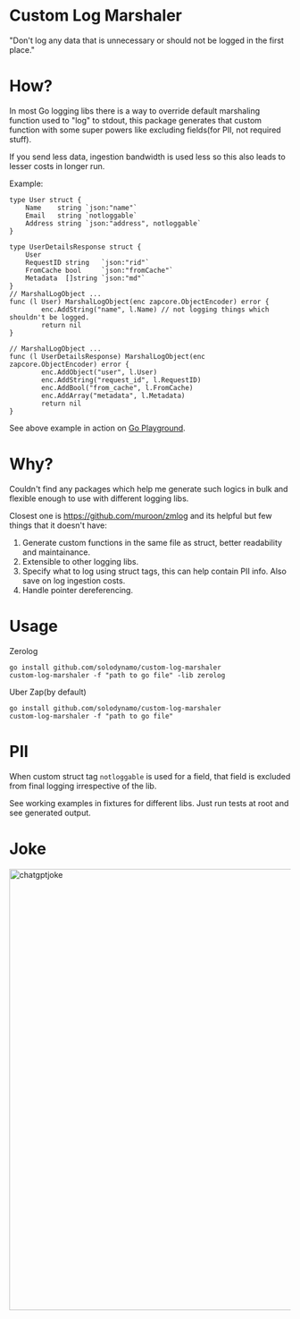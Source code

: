 # Custom Log Marshaler
"Don't log any data that is unnecessary or should not be logged in the first place." 

# How?
In most Go logging libs there is a way to override default marshaling function used to "log" to stdout, this package generates that custom function with some super powers like excluding fields(for PII, not required stuff).

If you send less data, ingestion bandwidth is used less so this also leads to lesser costs in longer run.

Example: 
```
type User struct {
	Name    string `json:"name"`
	Email   string `notloggable`
	Address string `json:"address", notloggable`
}

type UserDetailsResponse struct {
	User
	RequestID string   `json:"rid"`
	FromCache bool     `json:"fromCache"`
	Metadata  []string `json:"md"`
}
// MarshalLogObject ...
func (l User) MarshalLogObject(enc zapcore.ObjectEncoder) error {
		enc.AddString("name", l.Name) // not logging things which shouldn't be logged.
		return nil	
}

// MarshalLogObject ...
func (l UserDetailsResponse) MarshalLogObject(enc zapcore.ObjectEncoder) error {
		enc.AddObject("user", l.User)
		enc.AddString("request_id", l.RequestID)
		enc.AddBool("from_cache", l.FromCache)
		enc.AddArray("metadata", l.Metadata)
		return nil	
}

```

See above example in action on [Go Playground](https://go.dev/play/p/cv_u168fm0e?v=goprev). 

# Why? 
Couldn't find any packages which help me generate such logics in bulk and flexible enough to use with different logging libs. 

Closest one is https://github.com/muroon/zmlog and its helpful but few things that it doesn't have:

1. Generate custom functions in the same file as struct, better readability and maintainance. 
2. Extensible to other logging libs.
3. Specify what to log using struct tags, this can help contain PII info. Also save on log ingestion costs.
4. Handle pointer dereferencing.


# Usage

Zerolog

```
go install github.com/solodynamo/custom-log-marshaler
custom-log-marshaler -f "path to go file" -lib zerolog

```

Uber Zap(by default)

```
go install github.com/solodynamo/custom-log-marshaler
custom-log-marshaler -f "path to go file"

```

# PII

When custom struct tag `notloggable` is used for a field, that field is excluded from final logging irrespective of the lib. 

See working examples in fixtures for different libs. Just run tests at root and see generated output.


# Joke

<img width="789" alt="chatgptjoke" src="https://user-images.githubusercontent.com/17698714/220406972-0a42c233-fe71-4f58-b337-f10deb4f171c.png">